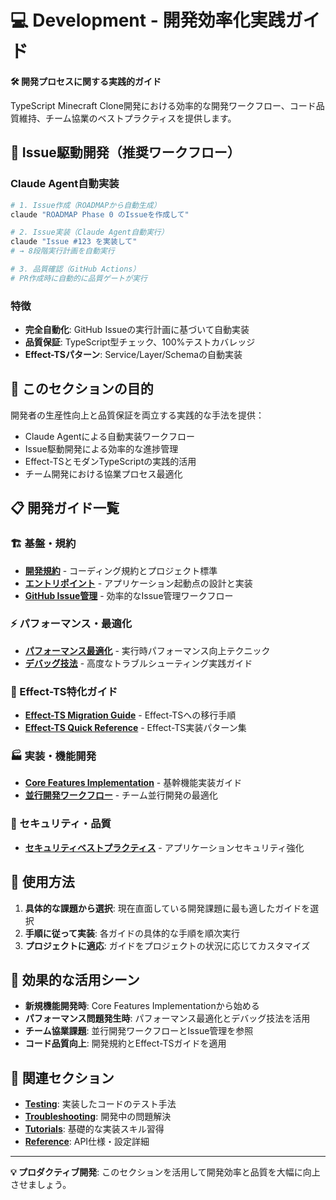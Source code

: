 # 💻 Development - 開発効率化実践ガイド

**🛠️ 開発プロセスに関する実践的ガイド**

TypeScript Minecraft Clone開発における効率的な開発ワークフロー、コード品質維持、チーム協業のベストプラクティスを提供します。

## 🚀 Issue駆動開発（推奨ワークフロー）

### Claude Agent自動実装

```bash
# 1. Issue作成（ROADMAPから自動生成）
claude "ROADMAP Phase 0 のIssueを作成して"

# 2. Issue実装（Claude Agent自動実行）
claude "Issue #123 を実装して"
# → 8段階実行計画を自動実行

# 3. 品質確認（GitHub Actions）
# PR作成時に自動的に品質ゲートが実行
```

### 特徴

- **完全自動化**: GitHub Issueの実行計画に基づいて自動実装
- **品質保証**: TypeScript型チェック、100%テストカバレッジ
- **Effect-TSパターン**: Service/Layer/Schemaの自動実装

## 🎯 このセクションの目的

開発者の生産性向上と品質保証を両立する実践的な手法を提供：

- Claude Agentによる自動実装ワークフロー
- Issue駆動開発による効率的な進捗管理
- Effect-TSとモダンTypeScriptの実践的活用
- チーム開発における協業プロセス最適化

## 📋 開発ガイド一覧

### 🏗 基盤・規約
- **[開発規約](./development-conventions.md)** - コーディング規約とプロジェクト標準
- **[エントリポイント](./entry-points.md)** - アプリケーション起動点の設計と実装
- **[GitHub Issue管理](./github-issue-management.md)** - 効率的なIssue管理ワークフロー

### ⚡ パフォーマンス・最適化
- **[パフォーマンス最適化](./performance-optimization.md)** - 実行時パフォーマンス向上テクニック
- **[デバッグ技法](./debugging-techniques.md)** - 高度なトラブルシューティング実践ガイド

### 🚀 Effect-TS特化ガイド
- **[Effect-TS Migration Guide](./effect-ts-migration-guide.md)** - Effect-TSへの移行手順
- **[Effect-TS Quick Reference](./effect-ts-quick-reference.md)** - Effect-TS実装パターン集

### 🏭 実装・機能開発
- **[Core Features Implementation](./core-features-implementation.md)** - 基幹機能実装ガイド
- **[並行開発ワークフロー](./parallel-development-workflow.md)** - チーム並行開発の最適化

### 🔐 セキュリティ・品質
- **[セキュリティベストプラクティス](./security-best-practices.md)** - アプリケーションセキュリティ強化

## 🔧 使用方法

1. **具体的な課題から選択**: 現在直面している開発課題に最も適したガイドを選択
2. **手順に従って実装**: 各ガイドの具体的な手順を順次実行
3. **プロジェクトに適応**: ガイドをプロジェクトの状況に応じてカスタマイズ

## 🎯 効果的な活用シーン

- **新規機能開発時**: Core Features Implementationから始める
- **パフォーマンス問題発生時**: パフォーマンス最適化とデバッグ技法を活用
- **チーム協業課題**: 並行開発ワークフローとIssue管理を参照
- **コード品質向上**: 開発規約とEffect-TSガイドを適用

## 🔗 関連セクション

- **[Testing](../testing/README.md)**: 実装したコードのテスト手法
- **[Troubleshooting](../troubleshooting/README.md)**: 開発中の問題解決
- **[Tutorials](../../tutorials/README.md)**: 基礎的な実装スキル習得
- **[Reference](../../reference/README.md)**: API仕様・設定詳細

---

**💡 プロダクティブ開発**: このセクションを活用して開発効率と品質を大幅に向上させましょう。